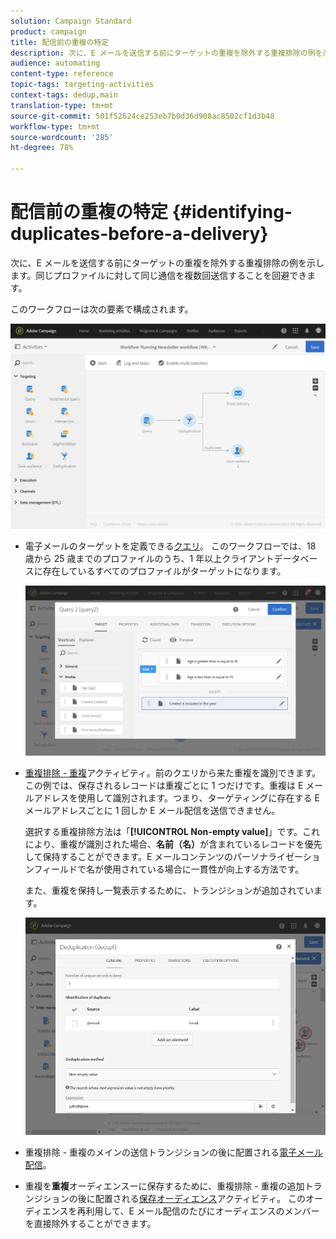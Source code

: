 ```yaml
---
solution: Campaign Standard
product: campaign
title: 配信前の重複の特定
description: 次に、E メールを送信する前にターゲットの重複を除外する重複排除の例を示します。同じプロファイルに対して同じ通信を複数回送信することを回避できます。
audience: automating
content-type: reference
topic-tags: targeting-activities
context-tags: dedup,main
translation-type: tm+mt
source-git-commit: 501f52624ce253eb7b0d36d908ac8502cf1d3b48
workflow-type: tm+mt
source-wordcount: '285'
ht-degree: 78%

---
```



# 配信前の重複の特定 {#identifying-duplicates-before-a-delivery}

次に、E メールを送信する前にターゲットの重複を除外する重複排除の例を示します。同じプロファイルに対して同じ通信を複数回送信することを回避できます。

このワークフローは次の要素で構成されます。

![](assets/deduplication_example_workflow.png)

* 電子メールのターゲットを定義できる[クエリ](../../automating/using/query.md)。 このワークフローでは、18 歳から 25 歳までのプロファイルのうち、1 年以上クライアントデータベースに存在しているすべてのプロファイルがターゲットになります。

   ![](assets/deduplication_example_query.png)

* [重複排除 - 重複](../../automating/using/deduplication.md)アクティビティ。前のクエリから来た重複を識別できます。 この例では、保存されるレコードは重複ごとに 1 つだけです。重複は E メールアドレスを使用して識別されます。つまり、ターゲティングに存在する E メールアドレスごとに 1 回しか E メール配信を送信できません。

   選択する重複排除方法は「**[!UICONTROL Non-empty value]**」です。これにより、重複が識別された場合、**名前（名）**&#x200B;が含まれているレコードを優先して保持することができます。E メールコンテンツのパーソナライゼーションフィールドで名が使用されている場合に一貫性が向上する方法です。

   また、重複を保持し一覧表示するために、トランジションが追加されています。

   ![](assets/deduplication_example_dedup.png)

* 重複排除 - 重複のメインの送信トランジションの後に配置される[電子メール配信](../../automating/using/email-delivery.md)。
* 重複を&#x200B;**重複**&#x200B;オーディエンスーに保存するために、重複排除 - 重複の追加トランジションの後に配置される[保存オーディエンス](../../automating/using/save-audience.md)アクティビティ。 このオーディエンスを再利用して、E メール配信のたびにオーディエンスのメンバーを直接除外することができます。
